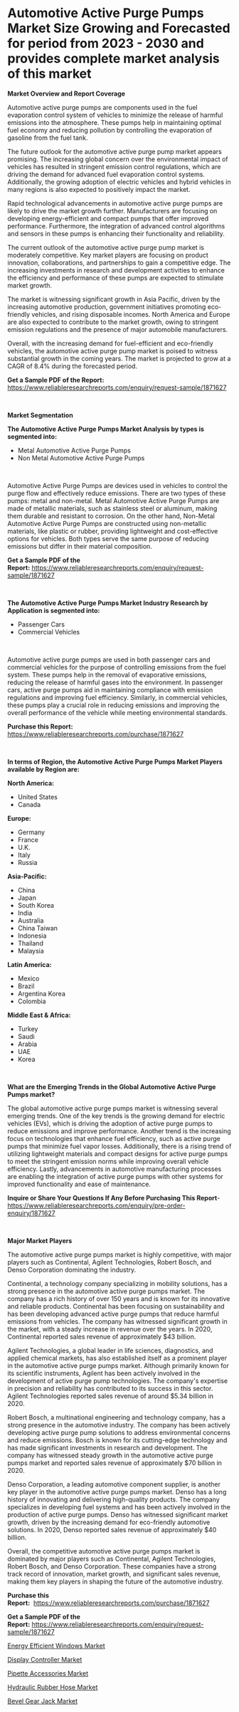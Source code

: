 <p><h1>Automotive Active Purge Pumps Market Size Growing and Forecasted for period from 2023 - 2030 and provides complete market analysis of this market</h1></p><p><strong>Market Overview and Report Coverage</strong></p>
<p><p>Automotive active purge pumps are components used in the fuel evaporation control system of vehicles to minimize the release of harmful emissions into the atmosphere. These pumps help in maintaining optimal fuel economy and reducing pollution by controlling the evaporation of gasoline from the fuel tank.</p><p>The future outlook for the automotive active purge pump market appears promising. The increasing global concern over the environmental impact of vehicles has resulted in stringent emission control regulations, which are driving the demand for advanced fuel evaporation control systems. Additionally, the growing adoption of electric vehicles and hybrid vehicles in many regions is also expected to positively impact the market.</p><p>Rapid technological advancements in automotive active purge pumps are likely to drive the market growth further. Manufacturers are focusing on developing energy-efficient and compact pumps that offer improved performance. Furthermore, the integration of advanced control algorithms and sensors in these pumps is enhancing their functionality and reliability.</p><p>The current outlook of the automotive active purge pump market is moderately competitive. Key market players are focusing on product innovation, collaborations, and partnerships to gain a competitive edge. The increasing investments in research and development activities to enhance the efficiency and performance of these pumps are expected to stimulate market growth.</p><p>The market is witnessing significant growth in Asia Pacific, driven by the increasing automotive production, government initiatives promoting eco-friendly vehicles, and rising disposable incomes. North America and Europe are also expected to contribute to the market growth, owing to stringent emission regulations and the presence of major automobile manufacturers.</p><p>Overall, with the increasing demand for fuel-efficient and eco-friendly vehicles, the automotive active purge pump market is poised to witness substantial growth in the coming years. The market is projected to grow at a CAGR of 8.4% during the forecasted period.</p></p>
<p><strong>Get a Sample PDF of the Report:</strong> <a href="https://www.reliableresearchreports.com/enquiry/request-sample/1871627">https://www.reliableresearchreports.com/enquiry/request-sample/1871627</a></p>
<p>&nbsp;</p>
<p><strong>Market Segmentation</strong></p>
<p><strong>The Automotive Active Purge Pumps Market Analysis by types is segmented into:</strong></p>
<p><ul><li>Metal Automotive Active Purge Pumps</li><li>Non Metal Automotive Active Purge Pumps</li></ul></p>
<p>&nbsp;</p>
<p><p>Automotive Active Purge Pumps are devices used in vehicles to control the purge flow and effectively reduce emissions. There are two types of these pumps: metal and non-metal. Metal Automotive Active Purge Pumps are made of metallic materials, such as stainless steel or aluminum, making them durable and resistant to corrosion. On the other hand, Non-Metal Automotive Active Purge Pumps are constructed using non-metallic materials, like plastic or rubber, providing lightweight and cost-effective options for vehicles. Both types serve the same purpose of reducing emissions but differ in their material composition.</p></p>
<p><strong>Get a Sample PDF of the Report:</strong>&nbsp;<a href="https://www.reliableresearchreports.com/enquiry/request-sample/1871627">https://www.reliableresearchreports.com/enquiry/request-sample/1871627</a></p>
<p>&nbsp;</p>
<p><strong>The Automotive Active Purge Pumps Market Industry Research by Application is segmented into:</strong></p>
<p><ul><li>Passenger Cars</li><li>Commercial Vehicles</li></ul></p>
<p>&nbsp;</p>
<p><p>Automotive active purge pumps are used in both passenger cars and commercial vehicles for the purpose of controlling emissions from the fuel system. These pumps help in the removal of evaporative emissions, reducing the release of harmful gases into the environment. In passenger cars, active purge pumps aid in maintaining compliance with emission regulations and improving fuel efficiency. Similarly, in commercial vehicles, these pumps play a crucial role in reducing emissions and improving the overall performance of the vehicle while meeting environmental standards.</p></p>
<p><strong>Purchase this Report:</strong>&nbsp; <a href="https://www.reliableresearchreports.com/purchase/1871627">https://www.reliableresearchreports.com/purchase/1871627</a></p>
<p>&nbsp;</p>
<p><strong>In terms of Region, the Automotive Active Purge Pumps Market Players available by Region are:</strong></p>
<p>
    <p> <strong> North America: </strong>
        <ul>
            <li>United States</li>
            <li>Canada</li>
        </ul>
        </p> 
    <p> <strong> Europe: </strong>
        <ul>
            <li>Germany</li>
            <li>France</li>
            <li>U.K.</li>
            <li>Italy</li>
            <li>Russia</li>
        </ul>
        </p> 
    <p> <strong> Asia-Pacific: </strong>
        <ul>
            <li>China</li>
            <li>Japan</li>
            <li>South Korea</li>
            <li>India</li>
            <li>Australia</li>
            <li>China Taiwan</li>
            <li>Indonesia</li>
            <li>Thailand</li>
            <li>Malaysia</li>
        </ul>
        </p> 
    <p> <strong> Latin America: </strong>
        <ul>
            <li>Mexico</li>
            <li>Brazil</li>
            <li>Argentina Korea</li>
            <li>Colombia</li>
        </ul>
        </p> 
    <p> <strong> Middle East & Africa: </strong>
        <ul>
            <li>Turkey</li>
            <li>Saudi</li>
            <li>Arabia</li>
            <li>UAE</li>
            <li>Korea</li>
        </ul>
    </p>
    </p>
<p>&nbsp;</p>
<p><strong>What are the Emerging Trends in the Global Automotive Active Purge Pumps market?</strong></p>
<p><p>The global automotive active purge pumps market is witnessing several emerging trends. One of the key trends is the growing demand for electric vehicles (EVs), which is driving the adoption of active purge pumps to reduce emissions and improve performance. Another trend is the increasing focus on technologies that enhance fuel efficiency, such as active purge pumps that minimize fuel vapor losses. Additionally, there is a rising trend of utilizing lightweight materials and compact designs for active purge pumps to meet the stringent emission norms while improving overall vehicle efficiency. Lastly, advancements in automotive manufacturing processes are enabling the integration of active purge pumps with other systems for improved functionality and ease of maintenance.</p></p>
<p><strong>Inquire or Share Your Questions If Any Before Purchasing This Report</strong>- <a href="https://www.reliableresearchreports.com/enquiry/pre-order-enquiry/1871627">https://www.reliableresearchreports.com/enquiry/pre-order-enquiry/1871627</a></p>
<p>&nbsp;</p>
<p><strong>Major Market Players</strong></p>
<p><p>The automotive active purge pumps market is highly competitive, with major players such as Continental, Agilent Technologies, Robert Bosch, and Denso Corporation dominating the industry.</p><p>Continental, a technology company specializing in mobility solutions, has a strong presence in the automotive active purge pumps market. The company has a rich history of over 150 years and is known for its innovative and reliable products. Continental has been focusing on sustainability and has been developing advanced active purge pumps that reduce harmful emissions from vehicles. The company has witnessed significant growth in the market, with a steady increase in revenue over the years. In 2020, Continental reported sales revenue of approximately $43 billion.</p><p>Agilent Technologies, a global leader in life sciences, diagnostics, and applied chemical markets, has also established itself as a prominent player in the automotive active purge pumps market. Although primarily known for its scientific instruments, Agilent has been actively involved in the development of active purge pump technologies. The company's expertise in precision and reliability has contributed to its success in this sector. Agilent Technologies reported sales revenue of around $5.34 billion in 2020.</p><p>Robert Bosch, a multinational engineering and technology company, has a strong presence in the automotive industry. The company has been actively developing active purge pump solutions to address environmental concerns and reduce emissions. Bosch is known for its cutting-edge technology and has made significant investments in research and development. The company has witnessed steady growth in the automotive active purge pumps market and reported sales revenue of approximately $70 billion in 2020.</p><p>Denso Corporation, a leading automotive component supplier, is another key player in the automotive active purge pumps market. Denso has a long history of innovating and delivering high-quality products. The company specializes in developing fuel systems and has been actively involved in the production of active purge pumps. Denso has witnessed significant market growth, driven by the increasing demand for eco-friendly automotive solutions. In 2020, Denso reported sales revenue of approximately $40 billion.</p><p>Overall, the competitive automotive active purge pumps market is dominated by major players such as Continental, Agilent Technologies, Robert Bosch, and Denso Corporation. These companies have a strong track record of innovation, market growth, and significant sales revenue, making them key players in shaping the future of the automotive industry.</p></p>
<p><strong>Purchase this Report:</strong>&nbsp;&nbsp;<a href="https://www.reliableresearchreports.com/purchase/1871627">https://www.reliableresearchreports.com/purchase/1871627</a></p>
<p></p>
<p><strong>Get a Sample PDF of the Report:</strong>&nbsp;<a href="https://www.reliableresearchreports.com/enquiry/request-sample/1871627">https://www.reliableresearchreports.com/enquiry/request-sample/1871627</a></p>
<p><p><a href="https://medium.com/@toneygrimes2023/energy-efficient-windows-market-outlook-industry-overview-and-forecast-2023-to-2030-a680e113ce12">Energy Efficient Windows Market</a></p><p><a href="https://medium.com/@elyssablick/display-controller-market-share-evolution-and-market-growth-trends-2023-2030-ae04b76badd4">Display Controller Market</a></p><p><a href="https://www.linkedin.com/pulse/pipette-accessories-market-insights-players-forecast-lsvtf/">Pipette Accessories Market</a></p><p><a href="https://www.linkedin.com/pulse/hydraulic-rubber-hose-market-insights-players-forecast-till-wux3f/">Hydraulic Rubber Hose Market</a></p><p><a href="https://www.linkedin.com/pulse/bevel-gear-jack-market-size-share-amp-trends-analysis-report-adycf/">Bevel Gear Jack Market</a></p></p>